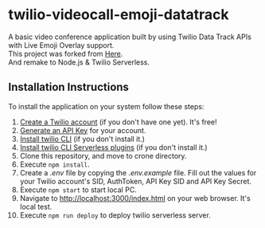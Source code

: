 # twilio-videocall-emoji-datatrack

A basic video conference application built by using Twilio Data Track APIs with Live Emoji Overlay support.  
This project was forked from [Here](https://github.com/abhimanyu-bitsgoa/twilio-videocall-emoji-datatrack).  
And remake to Node.js & Twilio Serverless.

## Installation Instructions

To install the application on your system follow these steps:

1. [Create a Twilio account](https://cloudapi.kddi-web.com/signup) (if you don't have one yet). It's free!
2. [Generate an API Key](https://www.twilio.com/console/project/api-keys) for your account.
3. [Install twilio CLI](https://qiita.com/mobilebiz/items/456ce8b455f6aa84cc1e) (if you don't install it.)
4. [Install twilio CLI Serverless plugins](https://qiita.com/mobilebiz/items/fb4439bf162098e345ae) (if you don't install it.)
5. Clone this repository, and move to crone directory.
6. Execute `npm install`.
7. Create a _.env_ file by copying the _.env.example_ file. Fill out the values for your Twilio account's SID, AuthToken, API Key SID and API Key Secret.
8. Execute `npm start` to start local PC.
9. Navigate to [http://localhost:3000/index.html](http://localhost:3000/index.html) on your web browser. It's local test.
10. Execute `npm run deploy` to deploy twilio serverless server.
